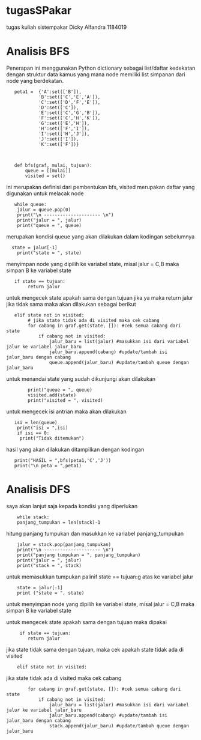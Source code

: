 # tugasSPakar
tugas kuliah sistempakar
Dicky Alfandra 1184019

# Analisis BFS
Penerapan ini menggunakan Python dictionary sebagai list/daftar kedekatan dengan struktur data kamus yang mana node memiliki list simpanan dari node yang berdekatan.

       peta1 =  {'A':set(['B']),
                'B':set(['C','E','A']),
                'C':set(['D','F','E']),
                'D':set(['C']),
                'E':set(['C','G','B']),
                'F':set(['C','H','K']),
                'G':set(['E','H']),
                'H':set(['F','I']),
                'I':set(['H','J']),
                'J':set(['I']),
                'K':set(['F'])}
 
         

       def bfs(graf, mulai, tujuan):
           queue = [[mulai]]
           visited = set()
ini merupakan  definisi dari pembentukan bfs, visited merupakan daftar yang digunakan untuk melacak node

       while queue:     
        jalur = queue.pop(0)
        print("\n --------------------- \n")
        print("jalur = ", jalur)
        print("queue = ", queue)  
merupakan kondisi queue yang akan dilakukan dalam kodingan sebelumnya

      state = jalur[-1]
        print("state = ", state)
menyimpan node yang dipilih ke variabel state, misal jalur = C,B maka simpan B ke variabel state

       if state == tujuan:
            return jalur
untuk mengecek state apakah sama dengan tujuan jika ya maka return jalur
jika tidak sama maka akan dilakukan sebagai berikut

       elif state not in visited:
            # jika state tidak ada di visited maka cek cabang
            for cabang in graf.get(state, []): #cek semua cabang dari state
                if cabang not in visited:
                    jalur_baru = list(jalur) #masukkan isi dari variabel jalur ke variabel jalur_baru
                    jalur_baru.append(cabang) #update/tambah isi jalur_baru dengan cabang
                    queue.append(jalur_baru) #update/tambah queue dengan jalur_baru
                    
untuk menandai state yang sudah dikunjungi akan dilakukan 

            print("queue = ", queue)
            visited.add(state)
            print("visited = ", visited)
untuk mengecek isi antrian maka akan dilakukan 

       isi = len(queue)
        print("isi = ",isi)
        if isi == 0:
         print("Tidak ditemukan")
         
hasil yang akan dilakukan ditampilkan dengan kodingan

       print("HASIL = ",bfs(peta1,'C','J'))
       print("\n peta = ",peta1)
       
      
# Analisis DFS
 saya akan lanjut saja kepada kondisi yang diperlukan 
 
        while stack:
        panjang_tumpukan = len(stack)-1
  hitung panjang tumpukan dan masukkan ke variabel panjang_tumpukan
        
        jalur = stack.pop(panjang_tumpukan)
        print("\n --------------------- \n")
        print("panjang tumpukan = ", panjang_tumpukan)
        print("jalur = ", jalur)
        print("stack = ", stack)
   untuk memasukkan tumpukan palinif state == tujuan:g atas ke variabel jalur

        state = jalur[-1]
        print ("state = ", state)
   untuk menyimpan node yang dipilih ke variabel state, misal jalur = C,B maka simpan B ke variabel state
   
  untuk mengecek state apakah sama dengan tujuan maka dipakai 
  
         if state == tujuan:
            return jalur
  jika state tidak sama dengan tujuan, maka cek apakah state tidak ada di visited
  
        elif state not in visited:
  jika state tidak ada di visited maka cek cabang
  
            for cabang in graf.get(state, []): #cek semua cabang dari state
                if cabang not in visited:
                    jalur_baru = list(jalur) #masukkan isi dari variabel jalur ke variabel jalur_baru
                    jalur_baru.append(cabang) #update/tambah isi jalur_baru dengan cabang
                    stack.append(jalur_baru) #update/tambah queue dengan jalur_baru

